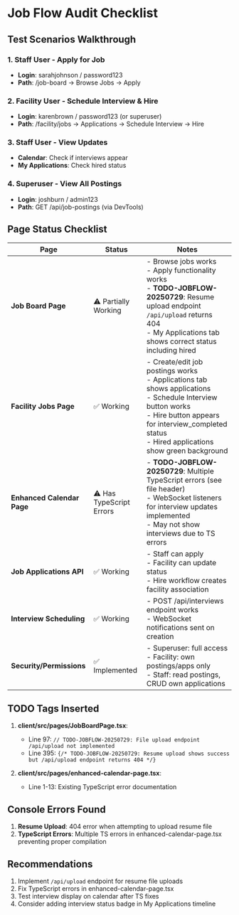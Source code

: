 # Job Flow Audit Checklist

## Test Scenarios Walkthrough

### 1. Staff User - Apply for Job
- **Login**: sarahjohnson / password123
- **Path**: /job-board → Browse Jobs → Apply

### 2. Facility User - Schedule Interview & Hire  
- **Login**: karenbrown / password123 (or superuser)
- **Path**: /facility/jobs → Applications → Schedule Interview → Hire

### 3. Staff User - View Updates
- **Calendar**: Check if interviews appear
- **My Applications**: Check hired status

### 4. Superuser - View All Postings
- **Login**: joshburn / admin123
- **Path**: GET /api/job-postings (via DevTools)

## Page Status Checklist

| Page | Status | Notes |
|------|--------|-------|
| **Job Board Page** | ⚠️ Partially Working | - Browse jobs works<br>- Apply functionality works<br>- **TODO-JOBFLOW-20250729**: Resume upload endpoint `/api/upload` returns 404<br>- My Applications tab shows correct status including hired |
| **Facility Jobs Page** | ✅ Working | - Create/edit job postings works<br>- Applications tab shows applications<br>- Schedule Interview button works<br>- Hire button appears for interview_completed status<br>- Hired applications show green background |
| **Enhanced Calendar Page** | ⚠️ Has TypeScript Errors | - **TODO-JOBFLOW-20250729**: Multiple TypeScript errors (see file header)<br>- WebSocket listeners for interview updates implemented<br>- May not show interviews due to TS errors |
| **Job Applications API** | ✅ Working | - Staff can apply<br>- Facility can update status<br>- Hire workflow creates facility association |
| **Interview Scheduling** | ✅ Working | - POST /api/interviews endpoint works<br>- WebSocket notifications sent on creation |
| **Security/Permissions** | ✅ Implemented | - Superuser: full access<br>- Facility: own postings/apps only<br>- Staff: read postings, CRUD own applications |

## TODO Tags Inserted

1. **client/src/pages/JobBoardPage.tsx**:
   - Line 97: `// TODO-JOBFLOW-20250729: File upload endpoint /api/upload not implemented`
   - Line 395: `{/* TODO-JOBFLOW-20250729: Resume upload shows success but /api/upload endpoint returns 404 */}`

2. **client/src/pages/enhanced-calendar-page.tsx**:
   - Line 1-13: Existing TypeScript error documentation

## Console Errors Found

1. **Resume Upload**: 404 error when attempting to upload resume file
2. **TypeScript Errors**: Multiple TS errors in enhanced-calendar-page.tsx preventing proper compilation

## Recommendations

1. Implement `/api/upload` endpoint for resume file uploads
2. Fix TypeScript errors in enhanced-calendar-page.tsx
3. Test interview display on calendar after TS fixes
4. Consider adding interview status badge in My Applications timeline